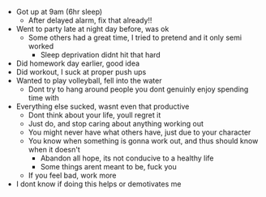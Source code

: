 - Got up at 9am (6hr sleep)
	- After delayed alarm, fix that already!!
- Went to party late at night day before, was ok
	- Some others had a great time, I tried to pretend and it only semi worked
		- Sleep deprivation didnt hit that hard
- Did homework day earlier, good idea
- Did workout, I suck at proper push ups
- Wanted to play volleyball, fell into the water
	- Dont try to hang around people you dont genuinly enjoy spending time with
- Everything else sucked, wasnt even that productive
	- Dont think about your life, youll regret it
	- Just do, and stop caring about anything working out
	- You might never have what others have, just due to your character
	- You know when something is gonna work out, and thus should know when it doesn't
		- Abandon all hope, its not conducive to a healthy life
		- Some things arent meant to be, fuck you
	- If you feel bad, work more
- I dont know if doing this helps or demotivates me

